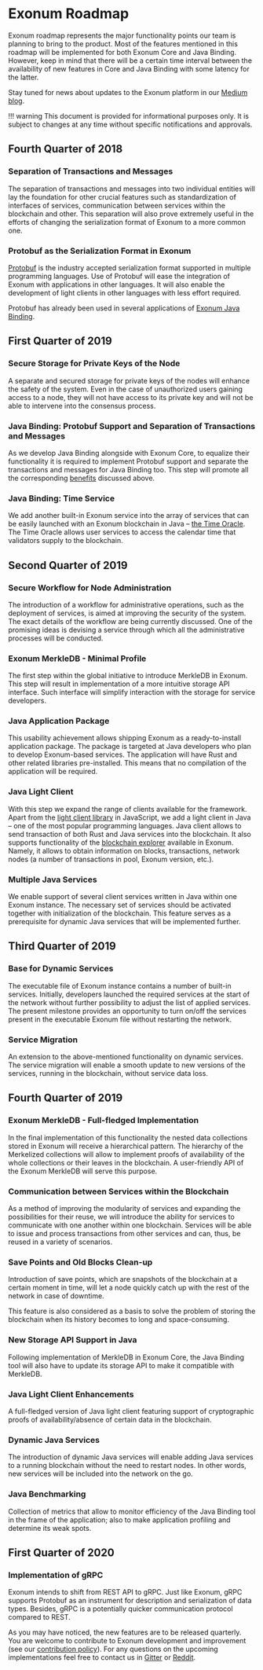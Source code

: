 # Exonum Roadmap

Exonum roadmap represents the major functionality points our team is planning
to bring to the product. Most of the features mentioned in this roadmap will be
implemented for both Exonum Core and Java Binding. However, keep in mind that
there will be a certain time interval between the availability of new features
in Core and Java Binding with some latency for the latter.

Stay tuned for news about updates to the Exonum platform in
our [Medium blog](https://medium.com/@ExonumPlatform).

!!! warning
    This document is provided for informational purposes only. It is subject
    to changes at any time without specific notifications and approvals.

## Fourth Quarter of 2018

### Separation of Transactions and Messages

The separation of transactions and messages into two individual entities will
lay the foundation for other crucial features such as standardization of
interfaces of services, communication between services within the blockchain and
other. This separation will also prove extremely useful in the efforts of
changing the serialization format of Exonum to a more common one.

### Protobuf as the Serialization Format in Exonum

[Protobuf](https://developers.google.com/protocol-buffers/) is the industry
accepted serialization format supported in multiple
programming languages. Use of Protobuf will ease the integration of Exonum with
applications in other languages. It will also enable the development of light
clients in other languages with less effort required.

Protobuf has already been used in several applications of [Exonum Java Binding](https://github.com/exonum/exonum-java-binding).

## First Quarter of 2019

### Secure Storage for Private Keys of the Node

A separate and secured storage for private keys of the nodes will enhance the
safety of the
system. Even in the case of unauthorized users gaining access to a node,
they will not have access to its private key and will not be able to
intervene into the consensus process.

### Java Binding: Protobuf Support and Separation of Transactions and Messages

As we develop Java Binding alongside with Exonum Core, to equalize their
functionality it is required to implement Protobuf support and separate the
transactions and messages for Java Binding too. This step will promote all the
corresponding [benefits](#Protobuf-as-the-Serialization-Format-in-Exonum)
discussed above.

### Java Binding: Time Service

We add another built-in Exonum service into the array of services that can be
easily launched with an Exonum blockchain in Java –
[the Time Oracle](advanced/time.md). The Time
Oracle allows user services to access the calendar time that validators supply
to the blockchain.

## Second Quarter of 2019

### Secure Workflow for Node Administration

The introduction of a workflow for administrative operations, such as the
deployment of services, is aimed at improving the security of the system.
The exact details of the workflow are being currently discussed. One of the
promising ideas is devising a service through which all the administrative
processes will be conducted.

### Exonum MerkleDB - Minimal Profile

The first step within the global initiative to introduce MerkleDB in Exonum.
This step will result in implementation of a more intuitive storage API
interface. Such interface will simplify interaction with the storage for service
developers.

### Java Application Package

This usability achievement allows shipping Exonum as a ready-to-install
application package. The package is targeted at Java developers
who plan to develop Exonum-based services. The application will have Rust and
other related libraries pre-installed. This means that no compilation of the
application will be required.

### Java Light Client

With this step we expand the range of clients available for the framework.
Apart from the [light client library](https://github.com/exonum/exonum-client)
in JavaScript, we add a light client in Java – one of the most popular
programming languages. Java client allows to send transaction of both Rust and
Java services into the blockchain. It also supports functionality of the
[blockchain explorer](https://github.com/exonum/blockchain-explorer)
available in Exonum. Namely, it allows to obtain information on blocks,
transactions, network nodes (a number of transactions in pool, Exonum version,
etc.).

### Multiple Java Services

We enable support of several client services written in Java within
one Exonum instance. The necessary set of services should be activated together
with initialization of the blockchain. This feature serves as a prerequisite for
dynamic Java services that will be implemented further.

## Third Quarter of 2019

### Base for Dynamic Services

The executable file of Exonum instance contains a number of built-in services.
Initially, developers launched the required services at the start of the network
without further possibility to adjust the list of applied services. The present
milestone provides an opportunity to turn on/off the services present in the
executable Exonum file without restarting the network.

### Service Migration

An extension to the above-mentioned functionality on dynamic services. The
service migration will enable a smooth update to new versions of the services,
running in the blockchain, without service data loss.

## Fourth Quarter of 2019

### Exonum MerkleDB - Full-fledged Implementation

In the final implementation of this functionality the nested data collections
stored in Exonum will receive a hierarchical pattern. The hierarchy of the
Merkelized collections will allow to implement proofs of availability of the
whole collections or their leaves in the blockchain. A user-friendly API of the
Exonum MerkleDB will serve this purpose.

### Communication between Services within the Blockchain

As a method of improving the modularity of services and expanding the
possibilities for their reuse, we will introduce the ability for
services to communicate with one another within one blockchain. Services will
be able to issue and process transactions from other services and can, thus, be
reused in a variety of scenarios.

### Save Points and Old Blocks Clean-up

Introduction of save points, which are snapshots of the blockchain at a
certain moment in time, will let a node quickly catch up with the rest of the
network in case of downtime.

This feature is also considered as a basis to solve the problem of storing the
blockchain when its history becomes to long and space-consuming.

### New Storage API Support in Java

Following implementation of MerkleDB in Exonum Core, the Java Binding tool will
also have to update its storage API to make it compatible with MerkleDB.

### Java Light Client Enhancements

A full-fledged version of Java light client featuring support of cryptographic
proofs of availability/absence of certain data in the blockchain.

### Dynamic Java Services

The introduction of dynamic Java services will enable adding Java services to
a running blockchain without the need to restart nodes. In other words, new
services will be included into the network on the go.

### Java Benchmarking

Collection of metrics that allow to monitor efficiency of the Java Binding tool
in the frame of the application; also to make application profiling and
determine its weak spots.

## First Quarter of 2020

### Implementation of gRPC

Exonum intends to shift from REST API to gRPC. Just like Exonum, gRPC supports
Protobuf as an instrument for description and serialization of data types.
Besides, gRPC is a potentially quicker communication protocol compared to REST.

As you may have noticed, the new features are to be released quarterly. You are
welcome to contribute to Exonum development and improvement (see our
[contribution policy](https://github.com/exonum/exonum/blob/master/CONTRIBUTING.md)).
For any questions on the upcoming implementations feel free to contact us in
[Gitter](https://gitter.im/exonum) or [Reddit](https://www.reddit.com/r/Exonum/).
